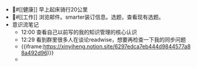 - #[[健康]] 早上起床骑行20公里
- #[[工作]] 浏览邮件。smarter装订信息。选题，查看现有选题。
- 意识流笔记
    - 12:00 查看自己以前写的我的知识管理的核心认识
    - 12:29 看到群里很多人在谈论readwise，想要再检查一下我的同步问题
    - {{iframe:https://xinyiheng.notion.site/6297edca7eb444d9844577a88a492d96)}}
    - 
